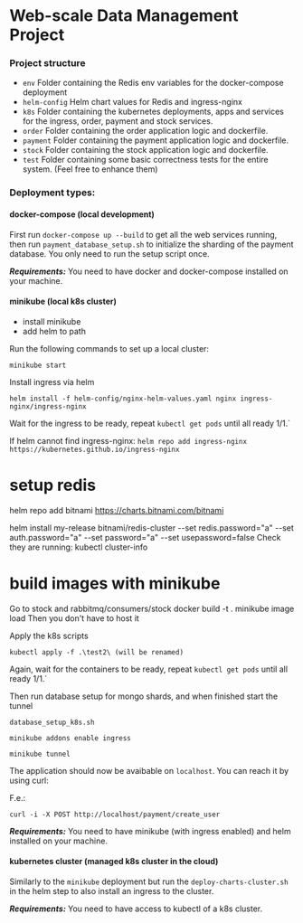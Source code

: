 # Web-scale Data Management Project

### Project structure

- `env`
  Folder containing the Redis env variables for the docker-compose deployment
- `helm-config`
  Helm chart values for Redis and ingress-nginx
- `k8s`
  Folder containing the kubernetes deployments, apps and services for the ingress, order, payment and stock services.
- `order`
  Folder containing the order application logic and dockerfile.
- `payment`
  Folder containing the payment application logic and dockerfile.
- `stock`
  Folder containing the stock application logic and dockerfile.
- `test`
  Folder containing some basic correctness tests for the entire system. (Feel free to enhance them)

### Deployment types:

#### docker-compose (local development)

First run `docker-compose up --build` to get all the web services running, then run `payment_database_setup.sh` to initialize the sharding of the payment database. You only need to run the setup script once.

**_Requirements:_** You need to have docker and docker-compose installed on your machine.

#### minikube (local k8s cluster)

- install minikube
- add helm to path

Run the following commands to set up a local cluster:

```
minikube start
```

Install ingress via helm
```
helm install -f helm-config/nginx-helm-values.yaml nginx ingress-nginx/ingress-nginx
```
Wait for the ingress to be ready, repeat `kubectl get pods` until all ready 1/1.`

If helm cannot find ingress-nginx: `helm repo add ingress-nginx https://kubernetes.github.io/ingress-nginx`

# setup redis
helm repo add bitnami https://charts.bitnami.com/bitnami

helm install my-release bitnami/redis-cluster --set redis.password="a" --set auth.password="a" --set password="a" --set usepassword=false
Check they are running: kubectl cluster-info

# build images with minikube
Go to stock and rabbitmq/consumers/stock
docker build -t <image-name> .
minikube image load <image-name>
Then you don't have to host it

Apply the k8s scripts
```
kubectl apply -f .\test2\ (will be renamed)
```
Again, wait for the containers to be ready, repeat `kubectl get pods` until all ready 1/1.`

Then run database setup for mongo shards, and when finished start the tunnel
```
database_setup_k8s.sh

minikube addons enable ingress

minikube tunnel
```


The application should now be avaibable on `localhost`. You can reach it by using curl:

F.e.:

`curl -i -X POST http://localhost/payment/create_user` 

**_Requirements:_** You need to have minikube (with ingress enabled) and helm installed on your machine.

#### kubernetes cluster (managed k8s cluster in the cloud)

Similarly to the `minikube` deployment but run the `deploy-charts-cluster.sh` in the helm step to also install an ingress to the cluster.

**_Requirements:_** You need to have access to kubectl of a k8s cluster.
